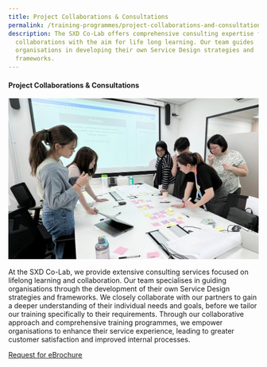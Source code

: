 ```yaml
---
title: Project Collaborations & Consultations
permalink: /training-programmes/project-collaborations-and-consultations/
description: The SXD Co-Lab offers comprehensive consulting expertise for
  collaborations with the aim for life long learning. Our team guides
  organisations in developing their own Service Design strategies and
  frameworks.
---
```

#### **Project Collaborations &amp; Consultations** 

![](/images/Programmes/programmes_project%20collaborations.jpg)

At the SXD Co-Lab, we provide extensive consulting services focused on lifelong learning and collaboration. Our team specialises in guiding organisations through the development of their own Service Design strategies and frameworks. We closely collaborate with our partners to gain a deeper understanding of their individual needs and goals, before we tailor our training specifically to their requirements. Through our collaborative approach and comprehensive training programmes, we empower organisations to enhance their service experience, leading to greater customer satisfaction and improved internal processes.

<a target="_blank" href="/contact-us/">Request for eBrochure </a>